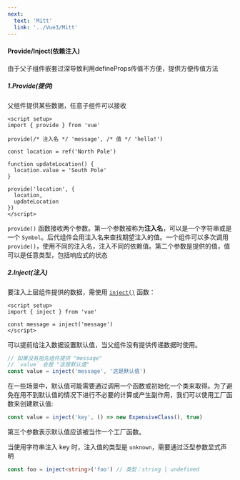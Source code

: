 ```yaml
---
next:
  text: 'Mitt'
  link: '../Vue3/Mitt'
---
```

#### Provide/Inject(依赖注入)

由于父子组件嵌套过深导致利用defineProps传值不方便，提供方便传值方法

##### 1.Provide(提供)

父组件提供某些数据，任意子组件可以接收

```vue
<script setup>
import { provide } from 'vue'

provide(/* 注入名 */ 'message', /* 值 */ 'hello!')
    
const location = ref('North Pole')

function updateLocation() {
  location.value = 'South Pole'
}

provide('location', {
  location,
  updateLocation
})
</script>
```

`provide()` 函数接收两个参数。第一个参数被称为**注入名**，可以是一个字符串或是一个 `Symbol`。后代组件会用注入名来查找期望注入的值。一个组件可以多次调用 `provide()`，使用不同的注入名，注入不同的依赖值。第二个参数是提供的值，值可以是任意类型，包括响应式的状态

##### 2.Inject(注入)

要注入上层组件提供的数据，需使用 [`inject()`](https://cn.vuejs.org/api/composition-api-dependency-injection.html#inject) 函数：

```vue
<script setup>
import { inject } from 'vue'

const message = inject('message')
</script>
```

可以提前给注入数据设置默认值，当父组件没有提供传递数据时使用。

```js
// 如果没有祖先组件提供 "message"
// `value` 会是 "这是默认值"
const value = inject('message', '这是默认值')
```

在一些场景中，默认值可能需要通过调用一个函数或初始化一个类来取得。为了避免在用不到默认值的情况下进行不必要的计算或产生副作用，我们可以使用工厂函数来创建默认值:

```js
const value = inject('key', () => new ExpensiveClass(), true)
```

第三个参数表示默认值应该被当作一个工厂函数。

当使用字符串注入 key 时，注入值的类型是 `unknown`，需要通过泛型参数显式声明

```ts
const foo = inject<string>('foo') // 类型：string | undefined
```


